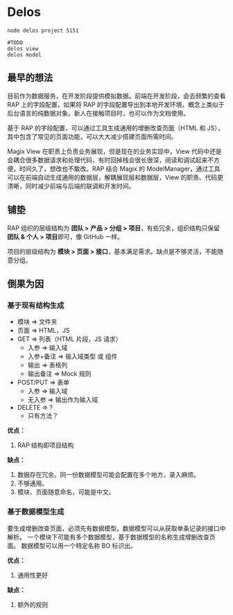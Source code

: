 # Delos

```
node delos project 5151
```

```
#TODO
delos view
delos model
```

## 最早的想法

目前作为数据服务，在开发阶段提供模拟数据。前端在开发阶段，会去频繁的查看 RAP 上的字段配置，如果将 RAP 的字段配置导出到本地开发环境，概念上类似于后台语言的纯数据对象。新人在接触项目时，也可以作为文档使用。

基于 RAP 的字段配置，可以通过工具生成通用的增删改查页面（HTML 和 JS），其中包含了常见的页面功能，可以大大减少搭建页面所需时间。

Magix View 在职责上负责业务展现，但是现在的业务实现中，View 代码中还是会耦合很多数据请求和处理代码，有时回掉栈会很长很深，阅读和调试起来不方便，时间久了，想改也不敢改。RAP 结合 Magix 的 ModelManager，通过工具可以在前端自动生成通用的数据层，解耦展现层和数据层，View 的职责、代码更清晰，同时减少前端与后端的联调和开发时间。

## 铺垫

RAP 组织的层级结构为 **团队 > 产品 > 分组 > 项目**，有些冗余，组织结构只保留 **团队 & 个人 > 项目**即可，像 GitHub 一样。

项目的层级结构为 **模块 > 页面 > 接口**，基本满足需求。缺点是不够灵活，不能随意分组。

## 倒果为因

### 基于现有结构生成

* 模块 => 文件夹
* 页面 => HTML，JS
* GET => 列表（HTML 片段，JS 请求）
    - 入参 => 输入域
    - 入参+备注 => 输入域类型 或 组件
    - 输出 => 表格列
    - 输出备注 => Mock 规则
* POST/PUT => 表单
    - 入参 => 输入域
    - 无入参 => 输出作为输入域
* DELETE => ?
    - 只有方法？

**优点：**
1. RAP 结构即项目结构

**缺点：**
1. 数据存在冗余。同一份数据模型可能会配置在多个地方，录入麻烦。
2. 不够通用。
3. 模块、页面随意命名，可能是中文。

### 基于数据模型生成

要生成增删改查页面，必须先有数据模型。数据模型可以从获取单条记录的接口中解析。
一个模块下可能有多个数据模型，基于数据模型的名称生成增删改查页面。
数据模型可以用一个特定名称 BO 标识出。

**优点：**
1. 通用性更好

**缺点：**
1. 额外的规则
